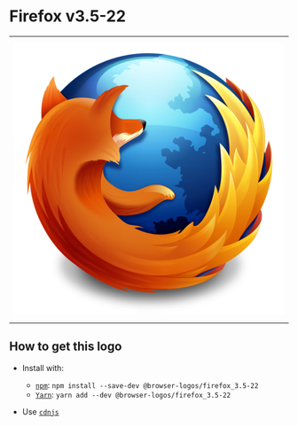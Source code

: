 # Firefox v3.5-22

<table>
    <tbody>
        <tr>
            <td height="512px" width="512px">
                <a href="./"><img width="500px" src="firefox_3.5-22_512x512.png" alt="Firefox v3.5-22 browser logo"></a>
            </td>
        <tr>
    </tbody>
</table>


## How to get this logo

* Install with:

  * [`npm`](https://www.npmjs.com/): `npm install --save-dev @browser-logos/firefox_3.5-22`
  * [`Yarn`](https://yarnpkg.com/): `yarn add --dev @browser-logos/firefox_3.5-22`

* Use [`cdnjs`](https://cdnjs.com/libraries/browser-logos)
